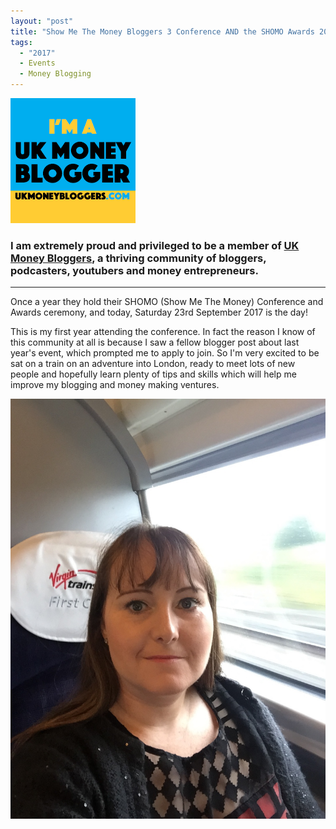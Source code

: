 ```yaml
---
layout: "post"
title: "Show Me The Money Bloggers 3 Conference AND the SHOMO Awards 2017!"
tags:
  - "2017"
  - Events
  - Money Blogging
---
```

![UK Money Bloggers logo](/i/UK-Money-Bloggers-Logo.png)

### I am extremely proud and privileged to be a member of <a href="https://ukmoneybloggers.com" target="_blank">UK Money Bloggers</a>, a thriving community of bloggers, podcasters, youtubers and money entrepreneurs.

***  

Once a year they hold their SHOMO (Show Me The Money) Conference and Awards ceremony, and today, Saturday 23rd September 2017 is the day!

This is my first year attending the conference. In fact the reason I know of this community at all is because I saw a fellow blogger post about last year's event, which prompted me to apply to join. So I'm very excited to be sat on a train on an adventure into London, ready to meet lots of new people and hopefully learn plenty of tips and skills which will help me improve my blogging and money making ventures.

![Corinna on train to London](/i/20170923-On-Train-To-London.png)











     




